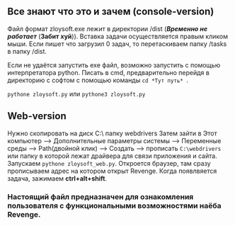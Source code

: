 ## Все знают что это и зачем (console-version)
Файл формат zloysoft.exe  лежит в директории /dist (***Временно не работает*** (**Забит хуй**)).
Вставка задачи осуществляется правым кликом мыши.
Если пишет что загрузил 0 задач, то перетаскиваем папку /tasks в папку /dist.

Если не удаётся запустить exe файл, возможно запустить с помощью интерпретатора python.
Писать в cmd, предварительно перейдя в директорию с софтом с помощью команды ```cd *Тут путь* ```.


```pythone zloysoft.py```
или
```pythone3 zloysoft.py```

## Web-version
Нужно скопировать на диск С:\ папку webdrivers
Затем зайти в Этот компьютер --> Дополнительные параметры системы --> Переменные среды --> Path(двойной клик) --> Создать --> прописать  ```C:\webdrivers``` или папку в которой лежат драйвера для связи приложения и сайта.
Запускаем ```pythone zloysoft_web.py```.
Откроется браузер, там сразу прописываем адрес на котором открыт Revenge.
Когда появлвяется задача, зажимаем **ctrl+alt+shift**.

### Настоящий файл предназначен для ознакомления пользователя с функциональными возможностями наёба Revenge. 
